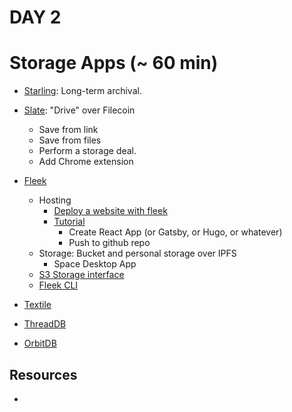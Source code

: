 # DAY 2

# Storage Apps (~ 60 min)
- [Starling](https://docs.filecoin.io/store/starling/#getting-started): Long-term archival.
- [Slate](https://slate.host/): "Drive" over Filecoin
  - Save from link
  - Save from files
  - Perform a storage deal.
  - Add Chrome extension

- [Fleek](https://docs.fleek.co/)
  - Hosting
    - [Deploy a website with fleek](https://app.fleek.co/)
    - [Tutorial](https://docs.fleek.co/hosting/site-deployment/) 
      - Create React App (or Gatsby, or Hugo, or whatever)
      - Push to github repo
  - Storage: Bucket and personal storage over IPFS
      - Space Desktop App
  - [S3 Storage interface](https://docs.fleek.co/storage/storage-aws-s3-integration/)
  - [Fleek CLI](https://docs.fleek.co/fleek-cli/overview/)

- [Textile]()
- [ThreadDB]()
- [OrbitDB]()

## Resources
- 
